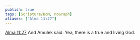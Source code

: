```yaml
---
publish: true
tags: [Scripture/BoM, noGraph]
aliases: ["Alma 11:27"]
---
```

[Alma 11:27](https://churchofjesuschrist.org/study/scriptures/bofm/alma/11?lang=eng&id=p27#p27) And Amulek said: Yea, there is a true and living God.
